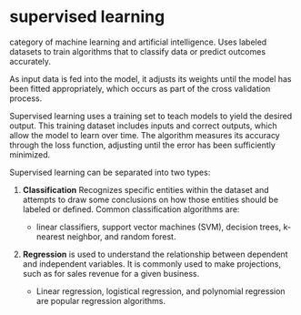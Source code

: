 # supervised learning

<p>
category of machine learning and artificial intelligence. Uses labeled datasets to train algorithms that to classify data or predict outcomes accurately.

As input data is fed into the model, it adjusts its weights until the model has been fitted appropriately, which occurs as part of the cross validation process.
</p>

Supervised learning uses a training set to teach models to yield the desired output. This training dataset includes inputs and correct outputs, which allow the model to learn over time. The algorithm measures its accuracy through the loss function, adjusting until the error has been sufficiently minimized.

Supervised learning can be separated into two types:

1. __Classification__ Recognizes specific entities within the dataset and attempts to draw some conclusions on how those entities should be labeled or defined. Common classification algorithms are:
   * linear classifiers, support vector machines (SVM), decision trees, k-nearest neighbor, and random forest.
    
2. __Regression__ is used to understand the relationship between dependent and independent variables. It is commonly used to make projections, such as for sales revenue for a given business. 
   * Linear regression, logistical regression, and polynomial regression are popular regression algorithms.
